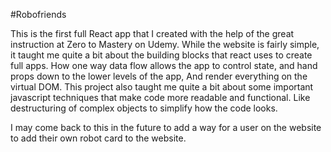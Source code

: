#Robofriends

This is the first full React app that I created with the help of the great instruction at Zero to Mastery on Udemy. While the website is fairly simple, it taught me quite a bit about the building blocks that react uses to create full apps. How one way data flow allows the app to control state, and hand props down to the lower levels of the app, And render everything on the virtual DOM. This project also taught me quite a bit about some important javascript techniques that make code more readable and functional. Like destructuring of complex objects to simplify how the code looks.

I may come back to this in the future to add a way for a user on the website to add their own robot card to the website.
